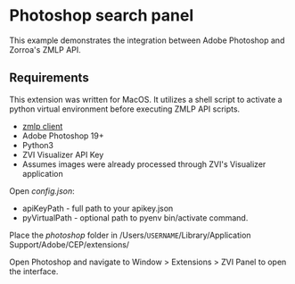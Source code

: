 # Photoshop search panel

This example demonstrates the integration between Adobe Photoshop and Zorroa's ZMLP API.

## Requirements

This extension was written for MacOS. It utilizes a shell script to activate a python virtual environment before executing ZMLP API scripts.

- [zmlp client](https://pypi.org/project/zorroclient/)
- Adobe Photoshop 19+
- Python3
- ZVI Visualizer API Key
- Assumes images were already processed through ZVI's Visualizer application

Open _config.json_:

- apiKeyPath - full path to your apikey.json
- pyVirtualPath - optional path to pyenv bin/activate command.

Place the _photoshop_ folder in /Users/`USERNAME`/Library/Application Support/Adobe/CEP/extensions/

Open Photoshop and navigate to Window > Extensions > ZVI Panel to open the interface.
